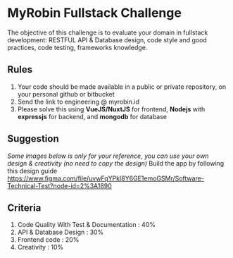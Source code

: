 # MyRobin Fullstack Challenge

The objective of this challenge is to evaluate your domain in fullstack development: RESTFUL API & Database design, code style and good practices, code testing, frameworks knowledge.

## Rules
1. Your code should be made available in a public or private repository, on your personal github or bitbucket
2. Send the link to engineering @ myrobin.id
3. Please solve this using **VueJS/NuxtJS** for frontend, **Nodejs** with **expressjs** for backend, and **mongodb** for database

## Suggestion
*Some images below is only for your reference, you can use your own design & creativity (no need to copy the design)*
Build the app by following this design guide
https://www.figma.com/file/uvwFqYPkI8Y6GE1emoGSMr/Software-Technical-Test?node-id=2%3A1890

## Criteria
1. Code Quality With Test & Documentation : 40%
2. API & Database Design : 30%
3. Frontend code : 20%
4. Creativity : 10%
